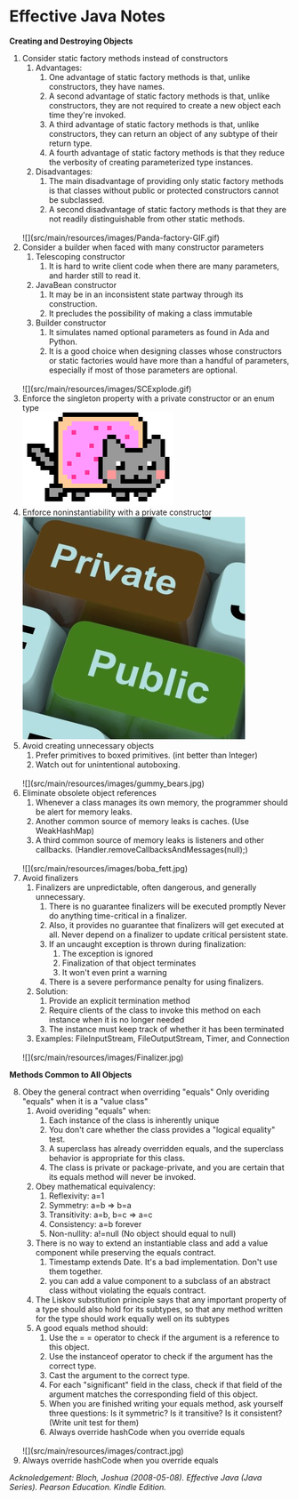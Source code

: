 # Effective Java Notes

**Creating and Destroying Objects**

1. Consider static factory methods instead of constructors
    1. Advantages: 
        1. One advantage of static factory methods is that, unlike constructors, they have names.
        2. A second advantage of static factory methods is that, unlike constructors, they are not required to create a new object each time they're invoked.
        3. A third advantage of static factory methods is that, unlike constructors, they can return an object of any subtype of their return type.
        4. A fourth advantage of static factory methods is that they reduce the verbosity of creating parameterized type instances.
    2. Disadvantages:
        1. The main disadvantage of providing only static factory methods is that classes without public or protected constructors cannot be subclassed.
        2. A second disadvantage of static factory methods is that they are not readily distinguishable from other static methods.
    <br />
    ![](src/main/resources/images/Panda-factory-GIF.gif)
    <br />
2. Consider a builder when faced with many constructor parameters
    1. Telescoping constructor
        1. It is hard to write client code when there are many parameters, and harder still to read it.
    2. JavaBean constructor
        1. It may be in an inconsistent state partway through its construction.
        2. It precludes the possibility of making a class immutable
    3. Builder constructor
        1. It simulates named optional parameters as found in Ada and Python.
        2. It is a good choice when designing classes whose constructors or static factories would have more than a handful of parameters, especially if most of those parameters are optional.
    <br />
    ![](src/main/resources/images/SCExplode.gif)
    <br />
3. Enforce the singleton property with a private constructor or an enum type
    <br />
    ![](src/main/resources/images/nyan_cat.gif)
    <br />
4. Enforce noninstantiability with a private constructor
    <br />
    ![](src/main/resources/images/Public-Private.jpg)
    <br />
5. Avoid creating unnecessary objects
    1. Prefer primitives to boxed primitives. (int better than Integer)
    2. Watch out for unintentional autoboxing. 
    <br />
    ![](src/main/resources/images/gummy_bears.jpg)
    <br />
6. Eliminate obsolete object references
    1. Whenever a class manages its own memory, the programmer should be alert for memory leaks.
    2. Another common source of memory leaks is caches. (Use WeakHashMap)
    3. A third common source of memory leaks is listeners and other callbacks. (Handler.removeCallbacksAndMessages(null);)
    <br />
    ![](src/main/resources/images/boba_fett.jpg)
    <br />
7. Avoid finalizers
    1. Finalizers are unpredictable, often dangerous, and generally unnecessary.
        1. There is no guarantee finalizers will be executed promptly
            Never do anything time-critical in a finalizer.
        2. Also, it provides no guarantee that finalizers will get executed at all.
            Never depend on a finalizer to update critical persistent state.
        3. If an uncaught exception is thrown during finalization: 
            1. The exception is ignored
            2. Finalization of that object terminates 
            3. It won't even print a warning
        4. There is a severe performance penalty for using finalizers.
    2. Solution:
        1. Provide an explicit termination method
        2. Require clients of the class to invoke this method on each instance when it is no longer needed
        3. The instance must keep track of whether it has been terminated
    3. Examples: FileInputStream, FileOutputStream, Timer, and Connection
    <br />
    ![](src/main/resources/images/Finalizer.jpg)
    <br />

**Methods Common to All Objects**
   
8. Obey the general contract when overriding "equals"
    Only overiding "equals" when it is a "value class"
    1. Avoid overiding "equals" when:
        1. Each instance of the class is inherently unique
        2. You don't care whether the class provides a "logical equality" test.
        3. A superclass has already overridden equals, and the superclass behavior is appropriate for this class.
        4. The class is private or package-private, and you are certain that its equals method will never be invoked.
    2. Obey mathematical equivalency:
        1. Reflexivity: a=1
        2. Symmetry: a=b => b=a
        3. Transitivity: a=b, b=c => a=c
        4. Consistency: a=b forever
        5. Non-nullity: a!=null (No object should equal to null)
    3. There is no way to extend an instantiable class and add a value component while preserving the equals contract.
        1. Timestamp extends Date. It's a bad implementation. Don't use them together.
        2. you can add a value component to a subclass of an abstract class without violating the equals contract.
    4. The Liskov substitution principle says that any important property of a type should also hold for its subtypes, so that any method written for the type should work equally well on its subtypes
    5. A good equals method should:
        1. Use the = = operator to check if the argument is a reference to this object.
        2. Use the instanceof operator to check if the argument has the correct type.
        3. Cast the argument to the correct type.
        4. For each "significant" field in the class, check if that field of the argument matches the corresponding field of this object.
        5. When you are finished writing your equals method, ask yourself three questions: Is it symmetric? Is it transitive? Is it consistent? (Write unit test for them)
        6. Always override hashCode when you override equals
    <br />
    ![](src/main/resources/images/contract.jpg)
    <br />
9. Always override hashCode when you override equals
   
       

*Acknoledgement: Bloch, Joshua (2008-05-08). Effective Java (Java Series). Pearson Education. Kindle Edition.* 